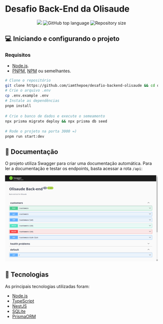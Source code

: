 

# Desafio Back-End da Olisaude

<div align="center">
<img src="https://img.shields.io/github/commit-activity/t/iamthepoe/desafio-backend-olisaude?style=for-the-badge"> <img alt="GitHub top language" src="https://img.shields.io/github/languages/top/iamthepoe/desafio-backend-olisaude?style=for-the-badge"> <img alt="Repository size" src="https://img.shields.io/github/repo-size/etec-sa/frege?style=for-the-badge"> </div>

## 💻 Iniciando e configurando o projeto

### Requisitos

- [Node.js](https://nodejs.org/en/).
- [PNPM](https://pnpm.io/pt/), [NPM](https://www.npmjs.com/) ou semelhantes.

```bash
# Clone o repositório
git clone https://github.com/iamthepoe/desafio-backend-olisaude && cd desafio-backend-olisaude/
# Crie o arquivo .env
cp .env.example .env
# Instale as dependências
pnpm install

# Crie o banco de dados e execute o semeamento
npx prisma migrate deploy && npx prisma db seed

# Rode o projeto na porta 3000 =)
pnpm run start:dev
```
## 👀 Documentação
O projeto utiliza Swagger para criar uma documentação automática. Para ler a documentação e testar os endpoints, basta acessar a rota `/api`:

<div align="center">
	<img src="https://raw.githubusercontent.com/iamthepoe/desafio-backend-olisaude/main/public/swagger.png" alt="Documentação com Swagger"/>
</div>

## 🚀 Tecnologias

As principais tecnologias utilizadas foram:

- [Node.js](https://nodejs.org/en/)
- [TypeScript](https://www.typescriptlang.org/)
- [NestJS](https://nestjs.com/)
- [SQLite](https://www.sqlite.org)
- [PrismaORM](https://prisma.io)


